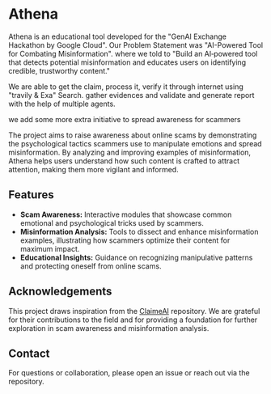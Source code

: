 # Athena

Athena is an educational tool developed for the "GenAI Exchange Hackathon by Google Cloud". Our Problem Statement was "AI-Powered Tool for Combating Misinformation". where we told to "Build an AI‑powered tool that detects potential misinformation and educates users on identifying credible, trustworthy content."

We are able to get the claim, process it, verify it through internet using "travily & Exa" Search. gather evidences and validate and generate report with the help of multiple agents.

we add some more extra initiative to spread awareness for scammers

The project aims to raise awareness about online scams by demonstrating the psychological tactics scammers use to manipulate emotions and spread misinformation. By analyzing and improving examples of misinformation, Athena helps users understand how such content is crafted to attract attention, making them more vigilant and informed.

## Features

- **Scam Awareness:** Interactive modules that showcase common emotional and psychological tricks used by scammers.
- **Misinformation Analysis:** Tools to dissect and enhance misinformation examples, illustrating how scammers optimize their content for maximum impact.
- **Educational Insights:** Guidance on recognizing manipulative patterns and protecting oneself from online scams.

## Acknowledgements

This project draws inspiration from the [ClaimeAI](https://github.com/BharathxD/ClaimeAI) repository. We are grateful for their contributions to the field and for providing a foundation for further exploration in scam awareness and misinformation analysis.

## Contact

For questions or collaboration, please open an issue or reach out via the repository.
